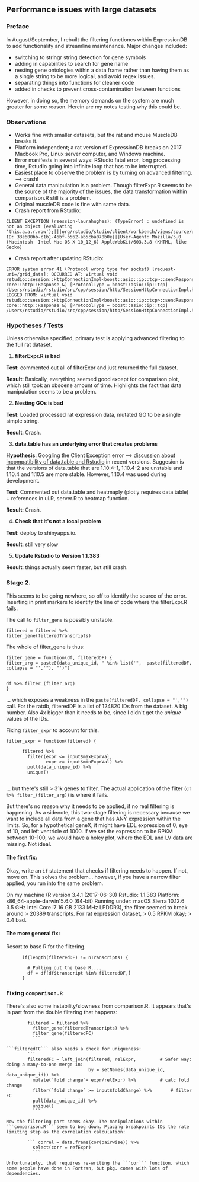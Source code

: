 ## Performance issues with large datasets

### Preface
In August/September, I rebuilt the filtering functioncs within ExpressionDB to add functionality and streamline maintenance.  Major changes included:
- switching to stringr string detection for gene symbols
- adding in capabilities to search for gene name
- nesting gene ontologies within a data frame rather than having them as a single string to be more logical, and avoid regex issues.
- separating things into functions for cleaner code
- added in checks to prevent cross-contamination between functions

However, in doing so, the memory demands on the system are much greater for some reason.  Herein are my notes testing why this could be.

### Observations
* Works fine with smaller datasets, but the rat and mouse MuscleDB breaks it.
* Platform independent; a rat version of ExpressionDB breaks on 2017 Macbook Pro, Linux server computer, and Windows machine.
* Error manifests in several ways: RStudio fatal error, long processing time, Rstudio going into infinite loop that has to be interrupted.
* Easiest place to observe the problem is by turning on advanced filtering.  --> crash!
* General data manipulation is a problem.  Though filterExpr.R seems to be the source of the majority of the issues, the data transformation within comparison.R still is a problem.
* Original muscleDB code is fine with same data.
* Crash report from RStudio:
```
CLIENT EXCEPTION (rsession-laurahughes): (TypeError) : undefined is not an object (evaluating 'this.a.a.r.row');|||org/rstudio/studio/client/workbench/views/source/editors/text/r/SignatureToolTipManager.java#134::execute|||com/google/gwt/core/client/impl/SchedulerImpl.java#167::runScheduledTasks|||com/google/gwt/core/client/impl/SchedulerImpl.java#338::flushPostEventPumpCommands|||com/google/gwt/core/client/impl/SchedulerImpl.java#76::execute|||com/google/gwt/core/client/impl/SchedulerImpl.java#140::execute|||com/google/gwt/core/client/impl/Impl.java#244::apply|||com/google/gwt/core/client/impl/Impl.java#283::entry0|||http://127.0.0.1:39302/#-1::anonymous|||com/google/gwt/cell/client/AbstractEditableCell.java#41::viewDataMap|||Client-ID: 33e600bb-c1b1-46bf-b562-ab5cba070b0e|||User-Agent: Mozilla/5.0 (Macintosh  Intel Mac OS X 10_12_6) AppleWebKit/603.3.8 (KHTML, like Gecko)
```
* Crash report after updating RStudio:
```
ERROR system error 41 (Protocol wrong type for socket) [request-uri=/grid_data]; OCCURRED AT: virtual void rstudio::session::HttpConnectionImpl<boost::asio::ip::tcp>::sendResponse(const core::http::Response &) [ProtocolType = boost::asio::ip::tcp] /Users/rstudio/rstudio/src/cpp/session/http/SessionHttpConnectionImpl.hpp:93; LOGGED FROM: virtual void rstudio::session::HttpConnectionImpl<boost::asio::ip::tcp>::sendResponse(const core::http::Response &) [ProtocolType = boost::asio::ip::tcp] /Users/rstudio/rstudio/src/cpp/session/http/SessionHttpConnectionImpl.hpp:98
```

### Hypotheses / Tests
Unless otherwise specified, primary test is applying advanced filtering to the full rat dataset.
1. **filterExpr.R is bad**

__Test__: commented out all of filterExpr and just returned the full dataset.

__Result__: Basically, everything seemed good except for comparison plot, which still took an obscene amount of time. Highlights the fact that data manipulation seems to be a problem.


2. **Nesting GOs is bad**

__Test__: Loaded processed rat expression data, mutated GO to be a single simple string.

__Result__: Crash.

3. **data.table has an underlying error that creates problems**

__Hypothesis__: Googling the Client Exception error --> [discussion about incompatibility of data.table and Rstudio](https://community.rstudio.com/t/rstudio-v1-1-crashes-unable-to-establish-connection-with-r-session/2039/8) in recent versions. Suggesion is that the versions of data.table that are 1.10.4-1, 1.10.4-2 are unstable and 1.10.4 and 1.10.5 are more stable. However, 1.10.4 was used during development.

__Test__: Commented out data.table and heatmaply (plotly requires data.table) + references in ui.R, server.R to heatmap function.

__Result__: Crash.

4. **Check that it's not a local problem**

__Test__: deploy to shinyapps.io. 

__Result__: still very slow

5. **Update Rstudio to Version 1.1.383**

__Result__: things actually seem faster, but still crash.

### Stage 2.
This seems to be going nowhere, so off to identify the source of the error.
Inserting in print markers to identify the line of code where the filterExpr.R fails.

The call to `filter_gene` is possibly unstable.
```
filtered = filtered %>% 
filter_gene(filteredTranscripts)
```

The whole of filter_gene is thus:
```
filter_gene = function(df, filteredDF) {
filter_arg = paste0(data_unique_id, " %in% list('",  paste(filteredDF, collapse = "','"), "')")


df %>% filter_(filter_arg)
}
```

... which exposes a weakness in the  ```paste(filteredDF, collapse = "','")``` call.
For the ratdb, filteredDF is a list of 124820 IDs from the dataset.  A big number.  Also 4x bigger than it needs to be, since I didn't get the *unique* values of the IDs.

Fixing ```filter_expr``` to account for this.
```
filter_expr = function(filtered) {

      filtered %>%
        filter(expr <= input$maxExprVal,
               expr >= input$minExprVal) %>% 
        pull(data_unique_id) %>% 
        unique()
         
```

... but there's still > 31k genes to filter.  The actual application of the filter (```df %>% filter_(filter_arg)```) is where it fails.

But there's no reason why it needs to be applied, if no real filtering is happening. As a sidenote, this two-stage filtering is necessary because we want to include all data from a gene that has ANY expression within the limits. So, for a hypothetical geneX, it might have EDL expression of 0, eye of 10, and left ventricle of 1000.  If we set the expression to be RPKM between 10-100, we would have a holey plot, where the EDL and LV data are missing. Not ideal.

#### The first fix:
Okay, write an ```if``` statement that checks if filtering needs to happen. If not, move on. This solves the problem... however, if you have a narrow filter applied, you run into the same problem.

On my machine (R version 3.4.1 (2017-06-30)
Rstudio: 1.1.383
Platform: x86_64-apple-darwin15.6.0 (64-bit)
Running under: macOS Sierra 10.12.6
3.5 GHz Intel Core i7
16 GB 2133 MHz LPDDR3), the filter seemed to break around > 20389 transcripts. For rat expression dataset, > 0.5 RPKM okay; > 0.4 bad.

#### The more general fix:
Resort to base R for the filtering.

```
      if(length(filteredDF) != nTranscripts) {
        
        # Pulling out the base R....
        df = df[df$transcript %in% filteredDF,]
      }
```    

### Fixing ```comparison.R```
There's also some instability/slowness from comparison.R. It appears that's in part from the double filtering that happens:
```
        filtered = filtered %>% 
          filter_gene(filteredTranscripts) %>% 
          filter_gene(filteredFC)
          ```

```filteredFC``` also needs a check for uniqueness:
        ```
        filteredFC = left_join(filtered, relExpr,         # Safer way: doing a many-to-one merge in:
                               by = setNames(data_unique_id, data_unique_id)) %>% 
          mutate(`fold change`= expr/relExpr) %>%         # calc fold change
          filter(`fold change` >= input$foldChange) %>%       # filter FC
          pull(data_unique_id) %>% 
          unique()
          ```
          
Now the filtering part seems okay. The manipulations within ```comparison.R``` seem to bog down. Placing breakpoints IDs the rate limiting step as the correlation calculation:
        
        ``` correl = data.frame(cor(pairwise)) %>%
          select(corr = refExpr)
          ```

Unfortunately, that requires re-writing the ```cor``` function, which some people have done in Fortran, but pkg. comes with lots of dependencies.